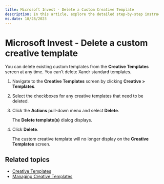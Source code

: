 ```yaml
---
title: Microsoft Invest - Delete a Custom Creative Template
description: In this article, explore the detailed step-by-step instructions on how to delete a custom creative template at any given time.
ms.date: 10/28/2023
---
```


# Microsoft Invest - Delete a custom creative template

You can delete existing custom templates from the **Creative Templates** screen at any time. You can't delete Xandr standard templates.

1. Navigate to the **Creative Templates** screen by clicking **Creative &gt; Templates**.
1. Select the checkboxes for any creative templates that need to be deleted.
1. Click the **Actions** pull-down menu and select **Delete**.

    The **Delete template(s)** dialog displays.

1. Click **Delete**.

    The custom creative template will no longer display on the **Creative Templates** screen.

## Related topics

- [Creative Templates](creative-templates.md)
- [Managing Creative Templates](managing-creative-templates.md)
